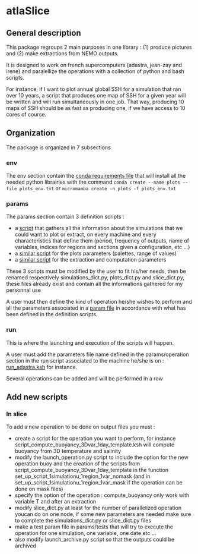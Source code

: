 # atlaSlice

## General description

This package regroups 2 main purposes in one library : (1) produce pictures and (2) make extractions from NEMO outputs.

It is designed to work on french supercomputers (adastra, jean-zay and irene) and paralellize the operations with a collection of python and bash scripts.

For instance, if I want to plot annual global SSH for a simulation that ran over 10 years, a script that produces one map of SSH for a given year will be written and will run simultaneously in one job. That way, producing 10 maps of SSH should be as fast as producing one, if we have access to 10 cores of course.

## Organization

The package is organized in 7 subsections

### env
The env section contain the [conda requirements file](env/plots_env.txt) that will install all the needed python librairies with the command ```conda create --name plots --file plots_env.txt``` or ```micromamba create -n plots -f plots_env.txt``` 

### params 
The params section contain 3 definition scripts : 

  - a [script](params/template_simulations_dict.py) that gathers all the information about the simulations that we could want to plot or extract, on every machine and every characteristics that define them (period, frequency of outputs, name of variables, indices for regions and sections given a configuration, etc ...) 
  - a [similar script](params/template_plots_dict.py) for the plots parameters (palettes, range of values)
  - a [similar script](params/template_slice_dict.py) for the extraction and computation parameters 

These 3 scripts must be modified by the user to fit his/her needs, then be renamed respectively simulations_dict.py, plots_dict.py and slice_dict.py, these files already exist and contain all the informations gathered for my personnal use 

A user must then define the kind of operation he/she wishes to perform and all the parameters associated in a [param file](params/operation/example_param.py) in accordance with what has been defined in the definition scripts.

### run
This is where the launching and execution of the scripts will happen.

A user must add the parameters file name defined in the params/operation section in the run script associated to the machine he/she is on : [run_adastra.ksh](run/run_adastra.ksh) for instance.

Several operations can be added and will be performed in a row


## Add new scripts

### In slice

To add a new operation to be done on output files you must :

 - create a script for the operation you want to perform, for instance script_compute_buoyancy_3Dvar_1day_template.ksh will compute buoyancy from 3D temperature and salinity
 - modify the launch_operation.py script to include the option for the new operation buoy and the creation of the scripts from script_compute_buoyancy_3Dvar_1day_template in the function set_up_script_1simulationu_1region_1var_nomask (and in set_up_script_1simulationu_1region_1var_mask if the operation can be done on mask files)
 - specify the option of the operation : compute_buoyancy only work with variable T and after an extraction
 - modify slice_dict.py at least for the number of parallelized operation youcan do on one node, if some new parameters are needed make sure to complete the simulations_dict.py or slice_dict.py files
 - make a test param file in params/tests that will try to execute the operation for one simulation, one variable, one date etc ...
 - also modify launch_archive.py script so that the outputs could be archived
